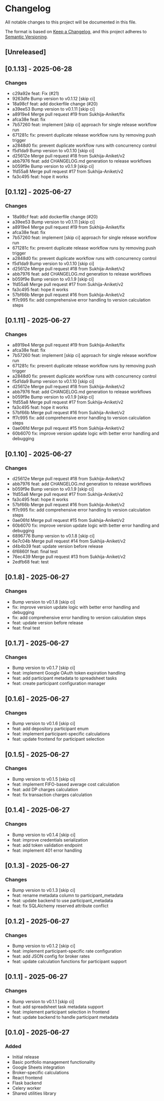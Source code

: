 # Changelog

All notable changes to this project will be documented in this file.

The format is based on [Keep a Changelog](https://keepachangelog.com/en/1.0.0/),
and this project adheres to [Semantic Versioning](https://semver.org/spec/v2.0.0.html).

## [Unreleased]

## [0.1.13] - 2025-06-28

### Changes
- c29a92e feat: Fix (#21)
- 9263dfe Bump version to v0.1.12 [skip ci]
- 18a98cf feat: add dockerfile change (#20)
- a39ee53 Bump version to v0.1.11 [skip ci]
- a8919e4 Merge pull request #19 from Sukhija-Aniket/fix
- afca38e feat: fix
- 7b57260 feat: implement [skip ci] approach for single release workflow run
- 671281c fix: prevent duplicate release workflow runs by removing push trigger
- a2848d0 fix: prevent duplicate workflow runs with concurrency control
- f5d1da9 Bump version to v0.1.10 [skip ci]
- d25612e Merge pull request #18 from Sukhija-Aniket/v2
- abb7976 feat: add CHANGELOG.md generation to release workflows
- b059f9e Bump version to v0.1.9 [skip ci]
- 1fd55a8 Merge pull request #17 from Sukhija-Aniket/v2
- fa3c495 feat: hope it works


## [0.1.12] - 2025-06-27

### Changes
- 18a98cf feat: add dockerfile change (#20)
- a39ee53 Bump version to v0.1.11 [skip ci]
- a8919e4 Merge pull request #19 from Sukhija-Aniket/fix
- afca38e feat: fix
- 7b57260 feat: implement [skip ci] approach for single release workflow run
- 671281c fix: prevent duplicate release workflow runs by removing push trigger
- a2848d0 fix: prevent duplicate workflow runs with concurrency control
- f5d1da9 Bump version to v0.1.10 [skip ci]
- d25612e Merge pull request #18 from Sukhija-Aniket/v2
- abb7976 feat: add CHANGELOG.md generation to release workflows
- b059f9e Bump version to v0.1.9 [skip ci]
- 1fd55a8 Merge pull request #17 from Sukhija-Aniket/v2
- fa3c495 feat: hope it works
- 57bf66b Merge pull request #16 from Sukhija-Aniket/v2
- ff7c995 fix: add comprehensive error handling to version calculation steps


## [0.1.11] - 2025-06-27

### Changes
- a8919e4 Merge pull request #19 from Sukhija-Aniket/fix
- afca38e feat: fix
- 7b57260 feat: implement [skip ci] approach for single release workflow run
- 671281c fix: prevent duplicate release workflow runs by removing push trigger
- a2848d0 fix: prevent duplicate workflow runs with concurrency control
- f5d1da9 Bump version to v0.1.10 [skip ci]
- d25612e Merge pull request #18 from Sukhija-Aniket/v2
- abb7976 feat: add CHANGELOG.md generation to release workflows
- b059f9e Bump version to v0.1.9 [skip ci]
- 1fd55a8 Merge pull request #17 from Sukhija-Aniket/v2
- fa3c495 feat: hope it works
- 57bf66b Merge pull request #16 from Sukhija-Aniket/v2
- ff7c995 fix: add comprehensive error handling to version calculation steps
- 0ae06fd Merge pull request #15 from Sukhija-Aniket/v2
- 60b6070 fix: improve version update logic with better error handling and debugging


## [0.1.10] - 2025-06-27

### Changes
- d25612e Merge pull request #18 from Sukhija-Aniket/v2
- abb7976 feat: add CHANGELOG.md generation to release workflows
- b059f9e Bump version to v0.1.9 [skip ci]
- 1fd55a8 Merge pull request #17 from Sukhija-Aniket/v2
- fa3c495 feat: hope it works
- 57bf66b Merge pull request #16 from Sukhija-Aniket/v2
- ff7c995 fix: add comprehensive error handling to version calculation steps
- 0ae06fd Merge pull request #15 from Sukhija-Aniket/v2
- 60b6070 fix: improve version update logic with better error handling and debugging
- 6896776 Bump version to v0.1.8 [skip ci]
- 6e7c04b Merge pull request #14 from Sukhija-Aniket/v2
- d4b4b39 feat: update version before release
- 6f6860f feat: final test
- 76ec439 Merge pull request #13 from Sukhija-Aniket/v2
- 2edfb68 feat: test


## [0.1.8] - 2025-06-27

### Changes
- Bump version to v0.1.8 [skip ci]
- fix: improve version update logic with better error handling and debugging
- fix: add comprehensive error handling to version calculation steps
- feat: update version before release
- feat: final test

## [0.1.7] - 2025-06-27

### Changes
- Bump version to v0.1.7 [skip ci]
- feat: implement Google OAuth token expiration handling
- feat: add participant metadata to spreadsheet tasks
- feat: create participant configuration manager

## [0.1.6] - 2025-06-27

### Changes
- Bump version to v0.1.6 [skip ci]
- feat: add depository participant enum
- feat: implement participant-specific calculations
- feat: update frontend for participant selection

## [0.1.5] - 2025-06-27

### Changes
- Bump version to v0.1.5 [skip ci]
- feat: implement FIFO-based average cost calculation
- feat: add DP charges calculation
- feat: fix transaction charges calculation

## [0.1.4] - 2025-06-27

### Changes
- Bump version to v0.1.4 [skip ci]
- feat: improve credentials serialization
- feat: add token validation endpoint
- feat: implement 401 error handling

## [0.1.3] - 2025-06-27

### Changes
- Bump version to v0.1.3 [skip ci]
- feat: rename metadata column to participant_metadata
- feat: update backend to use participant_metadata
- feat: fix SQLAlchemy reserved attribute conflict

## [0.1.2] - 2025-06-27

### Changes
- Bump version to v0.1.2 [skip ci]
- feat: implement participant-specific rate configuration
- feat: add JSON config for broker rates
- feat: update calculation functions for participant support

## [0.1.1] - 2025-06-27

### Changes
- Bump version to v0.1.1 [skip ci]
- feat: add spreadsheet task metadata support
- feat: implement participant selection in frontend
- feat: update backend to handle participant metadata

## [0.1.0] - 2025-06-27

### Added
- Initial release
- Basic portfolio management functionality
- Google Sheets integration
- Broker-specific calculations
- React frontend
- Flask backend
- Celery worker
- Shared utilities library
